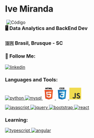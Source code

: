 <h1 align="left">Ive Miranda</h1>
<img src="https://user-images.githubusercontent.com/78173803/122679117-00aa0300-d1c0-11eb-89d4-a94bc182a5f5.png" min-width="500px" max-width="500px" width="500px" align="right" alt="Código">
<h3 align="left">🖥️ Data Analytics and BackEnd Dev</h3>

<h3>🇧🇷 Brasil, Brusque - SC </h3>

<h3 align="left">🌺 Follow Me:</h3>
<p align="left"><a href="https://www.linkedin.com/in/ivemiranda/" target="_blank"><img align="center" src="https://cdn.jsdelivr.net/npm/simple-icons@3.0.1/icons/linkedin.svg" alt="linkedin" height="30" width="40" /></a></p>

<h3 align="left">Languages and Tools:</h3>
<p align="left">
<a href="https://www.w3schools.com/python/" target="_blank"> <img src="https://user-images.githubusercontent.com/78173803/122679516-8e3a2280-d1c1-11eb-9c58-471a3a4deab3.png" alt="python" width="40" height="40"/> </a>  
<a href="https://www.w3schools.com/MySQL/" target="_blank"> <img src="https://github.com/IveMiranda/IveMiranda/assets/78173803/2492a29b-732c-4e49-a382-32ba4c1240b9" alt="mysql" width="70" height="40"/> </a>  
<a href="https://www.w3.org/html/" target="_blank"> <img src="https://raw.githubusercontent.com/devicons/devicon/master/icons/html5/html5-original-wordmark.svg" alt="html5" width="40" height="40"/> </a>
<a href="https://www.w3schools.com/css/" target="_blank"> <img src="https://raw.githubusercontent.com/devicons/devicon/master/icons/css3/css3-original-wordmark.svg" alt="css3" width="40" height="40"/> </a> 
<a href="https://developer.mozilla.org/en-US/docs/Web/JavaScript" target="_blank"> <img src="https://raw.githubusercontent.com/devicons/devicon/master/icons/javascript/javascript-original.svg" alt="javascript" width="40" height="40"/> </a>
  
  <a href="https://www.w3schools.com/nodejs/" target="_blank"> <img src="https://user-images.githubusercontent.com/78173803/122679635-07d21080-d1c2-11eb-9cd6-599992892d1b.png" alt="javascript" width="40" height="40"/> </a>
<a href="https://www.w3schools.com/jquery/jquery_intro.asp" target="_blank"> <img src="https://user-images.githubusercontent.com/78173803/122679302-af4e4380-d1c0-11eb-8b29-af49491288dc.png" alt="jquery" width="40" height="40"/> </a>
<a href="https://www.w3schools.com/bootstrap4/" target="_blank"> <img src="https://user-images.githubusercontent.com/78173803/122679417-24ba1400-d1c1-11eb-8d9d-32f2816d5b7f.png" alt="bootstrap" width="40" height="40"/> </a>
<a href="https://www.w3schools.com/react/" target="_blank"> <img src="https://user-images.githubusercontent.com/78173803/122679739-65fef380-d1c2-11eb-9e27-fe901f8e5efc.png" alt="react" width="40" height="40"/> </a>

<h3 align="left">Learning:</h3>
<a href="https://www.w3spoint.com/typescript-tutorial" target="_blank"> <img src="https://user-images.githubusercontent.com/78173803/122679818-b6765100-d1c2-11eb-887c-b8753589be3c.png" alt="typescript" width="40" height="40"/> </a>
<a href="https://www.w3schools.com/angular/" target="_blank"> <img src="https://user-images.githubusercontent.com/78173803/122679880-02c19100-d1c3-11eb-9dcd-71cccbd4ce04.png" alt="angular" width="40" height="40"/> </a>
